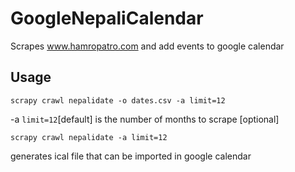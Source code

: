 # GoogleNepaliCalendar

Scrapes www.hamropatro.com and add events to google calendar

## Usage

```scrapy crawl nepalidate -o dates.csv -a limit=12```

-a `limit=12`[default] is the number of months to scrape [optional]

```scrapy crawl nepalidate -a limit=12```

generates ical file that can be imported in google calendar
